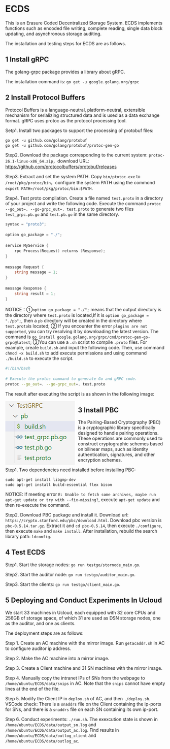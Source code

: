 # ECDS

This is an Erasure Coded Decentralized Storage System. ECDS implements functions such as encoded file writing, complete reading, single data block updating, and asynchronous storage auditing. 

The installation and testing steps for ECDS are as follows.

## 1 Install gRPC 

The golang-grpc package provides a library about gRPC. 

The installation command is: `go get -u google.golang.org/grpc`

## 2 Install Protocol Buffers

Protocol Buffers is a language-neutral, platform-neutral, extensible mechanism for serializing structured data and is used as a data exchange format. gRPC uses protoc as the protocol processing tool.

Setp1. Install two packages to support the processing of protobuf files:

```
go get -u github.com/golang/protobuf
go get -u github.com/golang/protobuf/protoc-gen-go
```

Step2. Download the package corresponding to the current system: `protoc-26.1-linux-x86_64.zip`，download URL: https://github.com/protocolbuffers/protobuf/releases

Step3. Extract and set the system PATH. Copy `bin/ptotoc.exe` to `/root/pkg/protoc/bin`，configure the system PATH using the commond `export PATH=/root/pkg/protoc/bin:$PATH`.

Step4. Test proto compilation. Create a file named `test.proto` in a directory of your project and write the following code. Execute the command `protoc --go_out=. --go-grpc_out=. test.proto` to generate two files `test_grpc.pb.go` and `test.pb.go` in the same directory.

```go
syntax = "proto3";

option go_package = "./";

service MyService {
    rpc Process(Request) returns (Response);
}

message Request {
    string message = 1;
}

message Response {
    string result = 1;
}
```

NOTICE：①`option go_package = "./";` means that the output directory is the directory where `test.proto` is located,If it is `option go_package = "./pb";`, then a `pb` directory will be created in the directory where `test.proto`is located; ② If you encounter the error `plugins are not supported`, you can try resolving it by downloading the latest version. The command is `go install google.golang.org/grpc/cmd/protoc-gen-go-grpc@latest`; ③You can use a `.sh` script to compile `.proto` files. For example, create `build.sh` and input the following code. Then, use command `chmod +x build.sh` to add execute permissions and using command `./build.sh` to execute the script.

```bash
#!/bin/bash

# Execute the protoc command to generate Go and gRPC code.
protoc --go_out=. --go-grpc_out=. test.proto
```

The result after executing the script is as shown in the following image:

<img src="image.png" alt="image" style="float:left; margin-right:10px;" />

## 3 Install PBC

The Pairing-Based Cryptography (PBC) is a cryptographic library specifically designed to handle pairing operations. These operations are commonly used to construct cryptographic schemes based on bilinear maps, such as identity authentication, signatures, and other encryption schemes.

Step1. Two dependencies need installed before installing PBC:

```
sudo apt-get install libgmp-dev
sudo apt-get install build-essential flex bison
```

NOTICE: If meeting error `E: Unable to fetch some archives, maybe run apt-get update or try with --fix-missing?`, execute `apt-get update` and then re-execute the command.

Step2. Download PBC package and install it. Download url: `https://crypto.stanford.edu/pbc/download.html`. Download pbc version is `pbc-0.5.14.tar.gz`. Extract it and `cd pbc-0.5.14`, then execute `./configure`, then execute `make` and `make install`. After installation, rebuild the search library path: `ldconfig`.

## 4 Test ECDS

Step1. Start the storage nodes: `go run testgo/stornode_main.go`.

Step2. Start the auditor node: `go run testgo/auditor_main.go`.

Step3. Start the clients: `go run testgo/client_main.go`.

## 5 Deploying and Conduct Experiments In Ucloud

We start 33 machines in Ucloud, each equipped with 32 core CPUs and 256GB of storage space, of which 31 are used as DSN storage nodes, one as the auditor, and one as clients.

The deployment steps are as follows:

Step 1. Create an AC machine with the mirror image. Run `getacaddr.sh` in AC to configure auditor ip address.

Step 2. Make the AC machine into a mirror image.

Step 3. Create a Client machine and 31 SN machines with the mirror image.

Step 4. Manually copy the intranet IPs of SNs from the webpage to `/home/ubuntu/ECDS/data/snips` in AC. Note that the `snips` cannot have empty lines at the end of the file.

Step 5. Modify the Client IP in `deploy.sh` of AC, and then `./deploy.sh`. VSCode check: There is a `snaddrs` file on the Client containing the ip-ports for SNs, and there is a `snaddrs` file on each SN containing its own ip-port.

Step 6. Conduct experiments: `./run.sh`. The exexcution state is shown in `/home/ubuntu/ECDS/data/output_sn.log` and `/home/ubuntu/ECDS/data/output_ac.log`. Find results in `/home/ubuntu/ECDS/data/outlog_client` and `/home/ubuntu/ECDS/data/outlog_ac`.